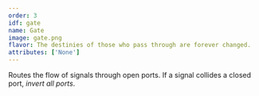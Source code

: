```yaml
---
order: 3
idf: gate
name: Gate
image: gate.png
flavor: The destinies of those who pass through are forever changed.
attributes: ['None']
---
```

Routes the flow of signals through open ports. If a signal collides a closed port, _invert all ports_.